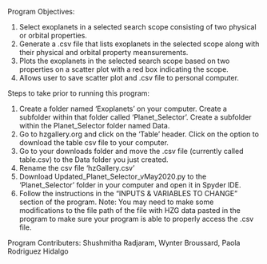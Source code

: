 Program Objectives:
1) Select exoplanets in a selected search scope consisting of two physical or orbital properties.
2) Generate a .csv file that lists exoplanets in the selected scope along with their physical and orbital property meansurements.
3) Plots the exoplanets in the selected search scope based on two properties on a scatter plot with a red box indicating the scope.
4) Allows user to save scatter plot and .csv file to personal computer. 

Steps to take prior to running this program: 
1) Create a folder named ‘Exoplanets’ on your computer. Create a subfolder within that folder called ‘Planet_Selector’. Create a subfolder within the Planet_Selector folder named Data. 
2) Go to hzgallery.org and click on the ‘Table’ header. Click on the option to download the table csv file to your computer.
3) Go to your downloads folder and move the .csv file (currently called table.csv) to the Data folder you just created. 
4) Rename the csv file ‘hzGallery.csv’  
5) Download Updated_Planet_Selector_vMay2020.py to the ‘Planet_Selector’ folder in your computer and open it in Spyder IDE.
6) Follow the instructions in the “INPUTS & VARIABLES TO CHANGE” section of the program. 
Note: You may need to make some modifications to the file path of the file with HZG data pasted in the program to make sure your program is able to properly access the .csv file. 

Program Contributers: Shushmitha Radjaram, Wynter Broussard, Paola Rodriguez Hidalgo






